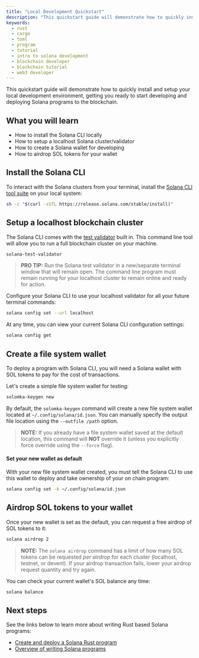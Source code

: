 ```yaml
---
title: "Local Development Quickstart"
description: "This quickstart guide will demonstrate how to quickly install and setup your local Solana development environment."
keywords:
  - rust
  - cargo
  - toml
  - program
  - tutorial
  - intro to solana development
  - blockchain developer
  - blockchain tutorial
  - web3 developer
---
```


This quickstart guide will demonstrate how to quickly install and setup your local development environment, getting you ready to start developing and deploying Solana programs to the blockchain.

## What you will learn

- How to install the Solana CLI locally
- How to setup a localhost Solana cluster/validator
- How to create a Solana wallet for developing
- How to airdrop SOL tokens for your wallet

## Install the Solana CLI

To interact with the Solana clusters from your terminal, install the [Solana CLI tool suite](./../cli/install-solomka-cli-tools) on your local system:

```bash
sh -c "$(curl -sSfL https://release.solana.com/stable/install)"
```

## Setup a localhost blockchain cluster

The Solana CLI comes with the [test validator](./../developing/test-validator.md) built in. This command line tool will allow you to run a full blockchain cluster on your machine.

```bash
solana-test-validator
```

> **PRO TIP:**
> Run the Solana test validator in a new/separate terminal window that will remain open. The command line program must remain running for your localhost cluster to remain online and ready for action.

Configure your Solana CLI to use your localhost validator for all your future terminal commands:

```bash
solana config set --url localhost
```

At any time, you can view your current Solana CLI configuration settings:

```bash
solana config get
```

## Create a file system wallet

To deploy a program with Solana CLI, you will need a Solana wallet with SOL tokens to pay for the cost of transactions.

Let's create a simple file system wallet for testing:

```bash
solomka-keygen new
```

By default, the `solomka-keygen` command will create a new file system wallet located at `~/.config/solana/id.json`. You can manually specify the output file location using the `--outfile /path` option.

> **NOTE:**
> If you already have a file system wallet saved at the default location, this command will **NOT** override it (unless you explicitly force override using the `--force` flag).

#### Set your new wallet as default

With your new file system wallet created, you must tell the Solana CLI to use this wallet to deploy and take ownership of your on chain program:

```bash
solana config set -k ~/.config/solana/id.json
```

## Airdrop SOL tokens to your wallet

Once your new wallet is set as the default, you can request a free airdrop of SOL tokens to it:

```bash
solana airdrop 2
```

> **NOTE:**
> The `solana airdrop` command has a limit of how many SOL tokens can be requested _per airdrop_ for each cluster (localhost, testnet, or devent). If your airdrop transaction fails, lower your airdrop request quantity and try again.

You can check your current wallet's SOL balance any time:

```bash
solana balance
```

## Next steps

See the links below to learn more about writing Rust based Solana programs:

- [Create and deploy a Solana Rust program](./rust.md)
- [Overview of writing Solana programs](../developing/on-chain-programs/overview)
